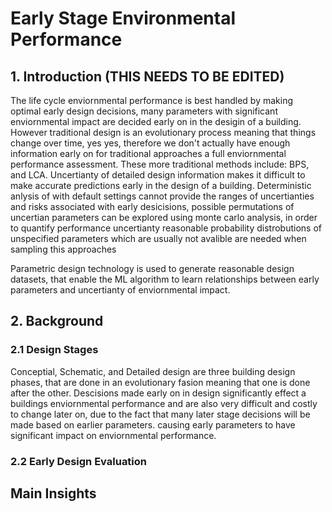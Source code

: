 # Early Stage Environmental Performance

## 1. Introduction (THIS NEEDS TO BE EDITED)
The life cycle enviornmental performance is best handled by making optimal early design decisions, many parameters with significant enviornmental impact are decided early on in the desigin of a building. However traditional design is an evolutionary process meaning that things change over time, yes yes, therefore we don't actually have enough information early on for traditional approaches a full enviornmental performance assessment. These more traditional methods include: BPS, and LCA. Uncertianty of detailed design information makes it difficult to make accurate predictions early in the design of a building. Deterministic anlysis of with default settings cannot provide the ranges of uncertianties and risks associated with early desicisions, possible permutations of uncertian parameters can be explored using monte carlo analysis, in order to quantify performance uncertianty reasonable probability distrobutions of unspecified parameters which are usually not avalible are needed when sampling this approaches

Parametric design technology is used to generate reasonable design datasets, that enable the ML algorithm to learn relationships between early parameters and uncertianty of enviornmental impact.

## 2. Background
### 2.1 Design Stages
Conceptial, Schematic, and Detailed design are three building design phases, that are done in an evolutionary fasion meaning that one is done after the other. Descisions made early on in design significantly effect a buildings enviornmental performance and are also very difficult and costly to change later on, due to the fact that many later stage decisions will be made based on earlier parameters. causing early parameters to have significant impact on enviornmental performance.

### 2.2 Early Design Evaluation


## Main Insights

